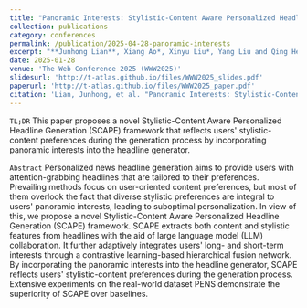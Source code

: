 ```yaml
---
title: "Panoramic Interests: Stylistic-Content Aware Personalized Headline Generation"
collection: publications
category: conferences
permalink: /publication/2025-04-28-panoramic-interests
excerpt: "**Junhong Lian**, Xiang Ao*, Xinyu Liu*, Yang Liu and Qing He. (2025). &quot;Panoramic Interests: Stylistic-Content Aware Personalized Headline Generation.&quot; <i>To appear in the Web Conference 2025 (WWW2025, short paper).</i>"
date: 2025-01-28
venue: 'The Web Conference 2025 (WWW2025)'
slidesurl: 'http://t-atlas.github.io/files/WWW2025_slides.pdf'
paperurl: 'http://t-atlas.github.io/files/WWW2025_paper.pdf'
citation: 'Lian, Junhong, et al. "Panoramic Interests: Stylistic-Content Aware Personalized Headline Generation." <i>Companion Proceedings of the ACM Web Conference 2025.</i> 2025.'
---
```


`TL;DR` This paper proposes a novel Stylistic-Content Aware Personalized Headline Generation (SCAPE) framework that reflects users\' stylistic-content preferences during the generation process by incorporating panoramic interests into the headline generator.

`Abstract` Personalized news headline generation aims to provide users with attention-grabbing headlines that are tailored to their preferences. Prevailing methods focus on user-oriented content preferences, but most of them overlook the fact that diverse stylistic preferences are integral to users' panoramic interests, leading to suboptimal personalization. In view of this, we propose a novel Stylistic-Content Aware Personalized Headline Generation (SCAPE) framework. SCAPE extracts both content and stylistic features from headlines with the aid of large language model (LLM) collaboration. It further adaptively integrates users' long- and short-term interests through a contrastive learning-based hierarchical fusion network. By incorporating the panoramic interests into the headline generator, SCAPE reflects users' stylistic-content preferences during the generation process. Extensive experiments on the real-world dataset PENS demonstrate the superiority of SCAPE over baselines.